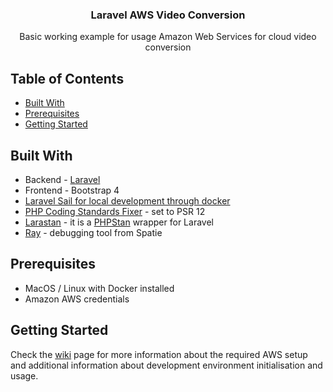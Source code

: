 <h3 align="center">Laravel AWS Video Conversion</h3>
<p style="text-align: center;">
Basic working example for usage Amazon Web Services for cloud video conversion
</p>

## Table of Contents

* [Built With](#built-with)
* [Prerequisites](#prerequisites)
* [Getting Started](#getting-started)

## Built With

* Backend - [Laravel](https://laravel.com/)
* Frontend - Bootstrap 4
* [Laravel Sail for local development through docker](https://laravel.com/docs/9.x/sail)
* [PHP Coding Standards Fixer](https://cs.symfony.com/) - set to PSR 12  
* [Larastan](https://github.com/nunomaduro/larastan) - it is a [PHPStan](https://phpstan.org/) wrapper for Laravel
* [Ray](https://myray.app/) - debugging tool from Spatie

## Prerequisites

* MacOS / Linux with Docker installed 
* Amazon AWS credentials

## Getting Started

Check the [wiki](https://github.com/jvdovec/laravel-aws-video-conversion/wiki) page for more information about the required AWS setup and additional information about development environment initialisation and usage.
